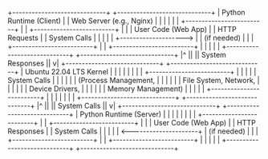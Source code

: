 +-----------------------------+                      +-----------------------------+
|   Python Runtime (Client)   |                      |  Web Server (e.g., Nginx)   |
|                             |                      |                             |
| +-------------------------+ |                      | +-------------------------+ |
| | User Code (Web App)     | |  HTTP Requests       | | System Calls            | |
| |                         | +--------------------> | | (if needed)             | |
| +-------------------------+ |                      | +-------------------------+ |
|                             |                      |                             |
+-----------------------------+                      +-----------------------------+
                                                                 |^
                                                                 ||
                                                                 || System Responses
                                                                 ||
                                                                 v|
+-----------------------------+                      +-----------------------------+
|   Ubuntu 22.04 LTS Kernel   |                      |                             |
|                             |                      |                             |
| +-------------------------+ |                      |                             |
| | System Calls            | |                      |                             |
| | (Process Management,    | |                      |                             |
| |  File System, Network,  | |                      |                             |
| |  Device Drivers,        | |                      |                             |
| |  Memory Management)     | |                      |                             |
| +-------------------------+ |                      |                             |
|                             |                      |                             |
+-----------------------------+                      +-----------------------------+
                                                                 |^
                                                                 ||
                                                                 || System Calls
                                                                 ||
                                                                 v|
+-----------------------------+                      +-----------------------------+
|   Python Runtime (Server)   |                      |                             |
|                             |                      |                             |
| +-------------------------+ |                      | +-------------------------+ |
| | User Code (Web App)     | |  HTTP Responses      | | System Calls            | |
| |                         | <---------------------+ | (if needed)             | |
| +-------------------------+ |                      | +-------------------------+ |
|                             |                      |                             |
+-----------------------------+                      +-----------------------------+
